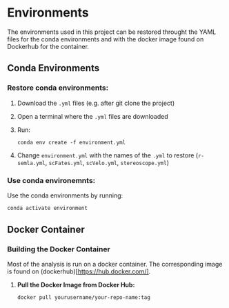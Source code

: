 # Environments

The environments used in this project can be restored throught the YAML files for the conda environments and with the docker image found on Dockerhub for the container.

## Conda Environments

### Restore conda environments:

1. Download the `.yml` files (e.g. after git clone the project)
2. Open a terminal where the `.yml` files are downloaded
3. Run:

    ```
    conda env create -f environment.yml
    ```

4. Change `environment.yml` with the names of the `.yml` to restore (`r-semla.yml`, `scFates.yml`, `scVelo.yml`, `stereoscope.yml`)


### Use conda environemnts:

Use the conda environments by running:

   ```bash
   conda activate environment
   ```



## Docker Container

### Building the Docker Container

Most of the analysis is run on a docker container. The corresponding image is found on (dockerhub)[https://hub.docker.com/].


1. **Pull the Docker Image from Docker Hub:**

   ```bash
   docker pull yourusername/your-repo-name:tag
   ```
